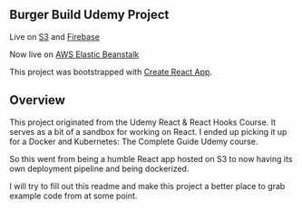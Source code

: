 ## Burger Build Udemy Project
Live on [S3](http://burger-builder-test.s3-website-us-east-1.amazonaws.com/) and [Firebase](https://udemy-react-dae8e.web.app/)

Now live on [AWS Elastic Beanstalk](http://burgerbuilder-env.eba-rnsht67i.us-east-1.elasticbeanstalk.com/)

This project was bootstrapped with [Create React App](https://github.com/facebook/create-react-app).

## Overview
This project originated from the Udemy React & React Hooks Course. It serves as a bit of a sandbox for working on React. I ended up picking it up for a Docker and Kubernetes: The Complete Guide Udemy course.

So this went from being a humble React app hosted on S3 to now having its own deployment pipeline and being dockerized.

I will try to fill out this readme and make this project a better place to grab example code from at some point.
